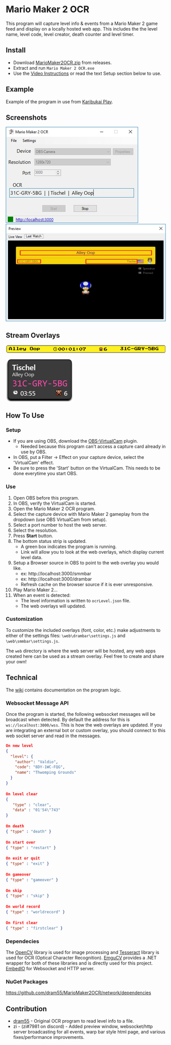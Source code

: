 # Mario Maker 2 OCR
This program will capture level info & events from a Mario Maker 2 game feed and display on a locally hosted web app. This includes the the level name, level code, level creator, death counter and level timer. 


## Install
- Download [MarioMaker2OCR.zip](https://github.com/dram55/MarioMaker2OCR/releases) from releases.
- Extract and run `Mario Maker 2 OCR.exe`
- Use the [Video Instructions](https://youtu.be/HsQZIANz1Yc) or read the text Setup section below to use. 

## Example
Example of the program in use from [Karibukai Play](https://youtu.be/myG9h01B4Bs?t=445).

## Screenshots
![](screenshots/screenshot.jpg) ![](screenshots/preview.jpg)

## Stream Overlays
![](screenshots/smmbar.png) 

![](screenshots/drambar.png)


## How To Use
### Setup
- If you are using OBS, download the [OBS-VirtualCam](https://obsproject.com/forum/resources/obs-virtualcam.539/) plugin.
    - Needed because this program can't access a capture card already in use by OBS.
- In OBS, put a Filter -> Effect on your capture device, select the 'VirtualCam' effect.
- Be sure to press the 'Start' button on the VirtualCam. This needs to be done everytime you start OBS.

### Use
1) Open OBS before this program.
1) In OBS, verify the VirtualCam is started. 
1) Open the Mario Maker 2 OCR program.
1) Select the capture device with Mario Maker 2 gameplay from the dropdown (use OBS VirtualCam from setup).
1) Select a port number to host the web server.
1) Select the resolution.
1) Press **Start** button.
1) The bottom status strip is updated.
   - A green box indicates the program is running. 
   - Link will allow you to look at the web overlays, which display current level data.
1) Setup a Browser source in OBS to point to the web overlay you would like.
    - ex: http://localhost:3000/smmbar
    - ex: http://localhost:3000/drambar
    - Refresh cache on the browser source if it is ever unresponsive.
1) Play Mario Maker 2...
1) When an event is detected:
   - The level information is written to `ocrLevel.json` file. 
   - The web overlays will updated.
   
### Customization
To customize the included overlays (font, color, etc.) make adjustments to either of the settings files: `\web\drambar\settings.js` and `\web\smmbar\settings.js`.

The `web` directory is where the web server will be hosted, any web apps created here can be used as a stream overlay. Feel free to create and share your own!


## Technical
The [wiki](https://github.com/dram55/MarioMaker2OCR/wiki/Program-Details) contains documentation on the program logic.


### Websocket Message API
Once the program is started, the following websocket messages will be broadcast when detected. By default the address for this is `ws://localhost:3000/wss`. This is how the web overlays are updated. If you are integrating an external bot or custom overlay, you should connect to this web socket server and read in the messages.
``` JSON
On new level
{
  "level": {
    "author": "Valdio",
    "code": "8DY-1WC-FQG",
    "name": "Thwomping Grounds"
  }
}

On level clear
{
   "type" : "clear",
   "data" : "01'54\"743"
}

On death
{ "type" : "death" }

On start over
{ "type" : "restart" }

On exit or quit
{ "type" : "exit" }

On gameover
{ "type" : "gameover" }

On skip
{ "type" : "skip" }

On world record
{ "type" : "worldrecord" }

On first clear
{ "type" : "firstclear" }

```



### Dependecies
The [OpenCV](https://opencv.org/) library is used for image processing and [Tesseract](https://opensource.google.com/projects/tesseract) library is used for OCR (Optical Character Recognition). [EmguCV](http://www.emgu.com/wiki/index.php/Main_Page) provides a .NET wrapper for both of these libraries and is directly used for this project. [EmbedIO](https://github.com/unosquare/embedio) for Websocket and HTTP server.

### NuGet Packages
https://github.com/dram55/MarioMaker2OCR/network/dependencies

## Contribution
- [dram55](https://twitter.com/dram555) - Original OCR program to read level info to a file.
- zi - (zi#7981 on discord) - Added preview window, websocket/http server broadcasting for all events, warp bar style html page, and various fixes/performance improvements. 
